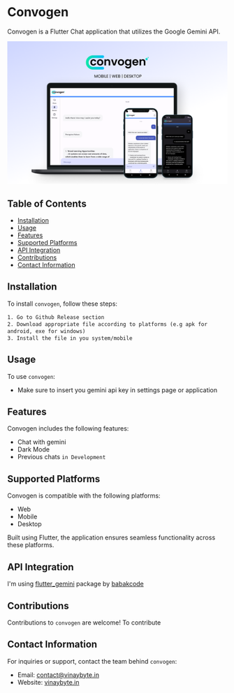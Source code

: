 # Convogen

Convogen is a Flutter Chat application that utilizes the Google Gemini API.

![mainscreenshot](https://raw.githubusercontent.com/vineyrawat/convogen/master/example/screeshots/main.png)

## Table of Contents

- [Installation](#installation)
- [Usage](#usage)
- [Features](#features)
- [Supported Platforms](#supported-platforms)
- [API Integration](#api-integration)
- [Contributions](#contributions)
- [Contact Information](#contact-information)

## Installation

To install `convogen`, follow these steps:

    1. Go to Github Release section
    2. Download appropriate file according to platforms (e.g apk for android, exe for windows)
    3. Install the file in you system/mobile

## Usage

To use `convogen`:

- Make sure to insert you gemini api key in settings page or application

## Features

Convogen includes the following features:

- Chat with gemini
- Dark Mode
- Previous chats `in Development`

## Supported Platforms

Convogen is compatible with the following platforms:

- Web
- Mobile
- Desktop

Built using Flutter, the application ensures seamless functionality across these platforms.

## API Integration

I'm using [flutter_gemini](https://pub.dev/packages/flutter_gemini) package by [babakcode](https://github.com/babakcode)

## Contributions

Contributions to `convogen` are welcome! To contribute

## Contact Information

For inquiries or support, contact the team behind `convogen`:

- Email: contact@vinaybyte.in
- Website: [vinaybyte.in](https://vinaybyte.in/)
